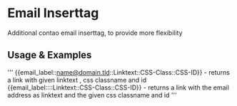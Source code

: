 # Email Inserttag

Additional contao email inserttag, to provide more flexibility

## Usage & Examples

'''
{{email_label::name@domain.tld::Linktext::CSS-Class::CSS-ID}} - returns a link with given linktext , css classname and id
{{email_label::::Linktext::CSS-Class::CSS-ID}} - returns a link with the email address as linktext and the given css classname and id
'''

